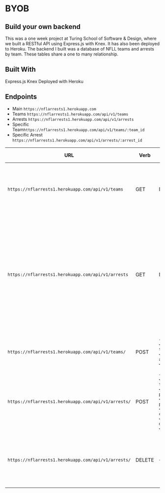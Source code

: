 # BYOB 
## Build your own backend

This was a one week project at Turing School of Software & Design, where we built a RESTful API using Express.js with Knex. It has also been deployed to Heroku. The backend I built was a database of NFLL teams and arrests by team. These tables share a one to many relationship.

## Built With
Express.js
Knex
Deployed with Heroku

## Endpoints

- Main `https://nflarrests1.herokuapp.com`
- Teams `https://nflarrests1.herokuapp.com/api/v1/teams`
- Arrests `https://nflarrests1.herokuapp.com/api/v1/arrests`
- Specific Team`https://nflarrests1.herokuapp.com/api/v1/teams/:team_id`
- Specific Arrest `https://nflarrests1.herokuapp.com/api/v1/arrests/:arrest_id`

URL|Verb|Options|Sample Response
---|---|---|---
`https://nflarrests1.herokuapp.com/api/v1/teams`| GET | Not needed | Array of all existing teams `[{id: 65, team_name: "Denver Broncos", team_conference: "AFC", arrest_count: "51"}]`
`https://nflarrests1.herokuapp.com/api/v1/arrests` | GET | Not needed | Array of all arrests `[{id: 1921, team_name: "Denver Broncos", team_id: 65, player: "Chad Kelly", position: "QB", category: "Trespassing", description: "The Englewood Colorado Police arrested and charged Kelly with first-degree criminal trespassing after a report of a man allegedly inside a home."}]`
`https://nflarrests1.herokuapp.com/api/v1/teams/` | POST | `{team_name: <String>, team_conference: <String> , arrest_count: <String>}` | New Team `{team_name: 'Puppies', team_conference: 'NFC', arrest_count: '100'}`
`https://nflarrests1.herokuapp.com/api/v1/arrests/` | POST | `{team_name: <String>, team_id: <Integer> , player: <String>, position: <String>, category: <String>, description: <String>}` | New Arrest `{team_name: 'Puppies', team_id: 7, player: 'Rufus Dog', position: 'Retriever', category: 'theft', description: 'stealing all the kibble'}`
`https://nflarrests1.herokuapp.com/api/v1/arrests/` | DELETE | `{id: <Integer>}` | Array of existing teams after delete `[{id: 65, team_name: "Denver Broncos", team_conference: "AFC", arrest_count: "51"}]`
